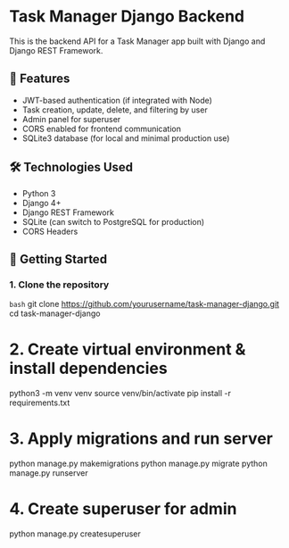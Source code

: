 # Task Manager Django Backend

This is the backend API for a Task Manager app built with Django and Django REST Framework.

## 🔧 Features

- JWT-based authentication (if integrated with Node)
- Task creation, update, delete, and filtering by user
- Admin panel for superuser
- CORS enabled for frontend communication
- SQLite3 database (for local and minimal production use)

## 🛠️ Technologies Used

- Python 3
- Django 4+
- Django REST Framework
- SQLite (can switch to PostgreSQL for production)
- CORS Headers

## 🚀 Getting Started

### 1. Clone the repository

```bash```
git clone https://github.com/yourusername/task-manager-django.git
cd task-manager-django


# 2. Create virtual environment & install dependencies
python3 -m venv venv
source venv/bin/activate
pip install -r requirements.txt

# 3. Apply migrations and run server
python manage.py makemigrations
python manage.py migrate
python manage.py runserver

# 4. Create superuser for admin
python manage.py createsuperuser


